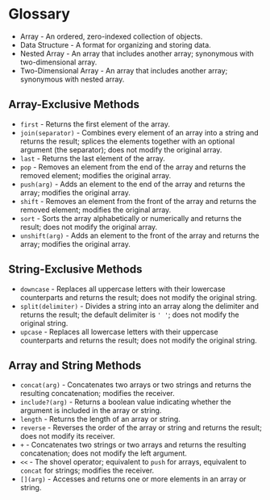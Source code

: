 # Glossary

* Array - An ordered, zero-indexed collection of objects.
* Data Structure - A format for organizing and storing data.
* Nested Array - An array that includes another array; synonymous with two-dimensional array.
* Two-Dimensional Array - An array that includes another array; synonymous with nested array.

## Array-Exclusive Methods
* `first` - Returns the first element of the array.
* `join(separator)` - Combines every element of an array into a string and returns the result; splices the elements together with an optional argument (the separator); does not modify the original array.
* `last` - Returns the last element of the array.
* `pop` - Removes an element from the end of the array and returns the removed element; modifies the original array.
* `push(arg)` - Adds an element to the end of the array and returns the array; modifies the original array.
* `shift` - Removes an element from the front of the array and returns the removed element; modifies the original array.
* `sort` - Sorts the array alphabetically or numerically and returns the result; does not modify the original array.
* `unshift(arg)` - Adds an element to the front of the array and returns the array; modifies the original array.


## String-Exclusive Methods
* `downcase` - Replaces all uppercase letters with their lowercase counterparts and returns the result; does not modify the original string.
* `split(delimiter)` - Divides a string into an array along the delimiter and returns the result; the default delimiter is `' '`; does not modify the original string.
* `upcase` - Replaces all lowercase letters with their uppercase counterparts and returns the result; does not modify the original string.


## Array and String Methods
* `concat(arg)` - Concatenates two arrays or two strings and returns the resulting concatenation; modifies the receiver.
* `include?(arg)` - Returns a boolean value indicating whether the argument is included in the array or string.
* `length` - Returns the length of an array or string.
* `reverse` - Reverses the order of the array or string and returns the result; does not modify its receiver.
* `+` - Concatenates two strings or two arrays and returns the resulting concatenation; does not modify the left argument.
* `<<` - The shovel operator; equivalent to `push` for arrays, equivalent to `concat` for strings; modifies the receiver.
* `[](arg)` - Accesses and returns one or more elements in an array or string.
